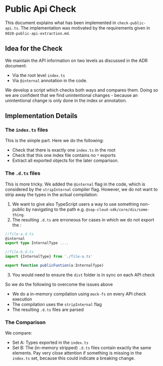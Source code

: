 # Public Api Check

This document explains what has been implemented in `check-public-api.ts`.
The implementation was motivated by the requirements given in `0028-public-api-extraction.md`.

## Idea for the Check

We maintain the API information on two levels as discussed in the ADR document:

- Via the root level `index.ts`
- Via `@internal` annotation in the code.

We develop a script which checks both ways and compares them.
Doing so we are confident that we find unintentional changes - because an unintentional change is only done in the index or annotation.

## Implementation Details

### The `index.ts` files

This is the simple part. Here we do the following:

- Check that there is exactly one `index.ts` in the root
- Check that this one index file contains no `*` exports
- Extract all exported objects for the later comparison.

### The `.d.ts` files

This is more tricky.
We added the `@internal` flag in the code, which is considered by the `stripInternal` compiler flag.
However, we do not want to strip away the types in the actual compilation:

1. We want to give also TypeScript users a way to use something non-public by navigating to the path e.g. `@sap-cloud-sdk/core/dis/some-thing`.
2. The resulting `.d.ts` are erroneous for cases in which we do not export the :

```ts
//file-a.d.ts
@internal
export type InternalType ....

//file-b.d.ts
import {InternalType} from './file-a.ts'

export function publicFuntion(a:InternalType)
```

3. You would need to ensure the `dist` folder is in sync on each API check

So we do the following to overcome the issues above

- We do a in-memory compilation using `mock-fs` on every API check execution
- The compilation uses the `stripInternal` flag
- The resulting `.d.ts` files are parsed

### The Comparison

We compare:

- Set A: Types exported in the `index.ts`
- Set B: The (in-memory stripped) `.d.ts` files
  contain exactly the same elements.
  Pay very close attention if something is missing in the `index.ts` set, because this could indicate a breaking change.
